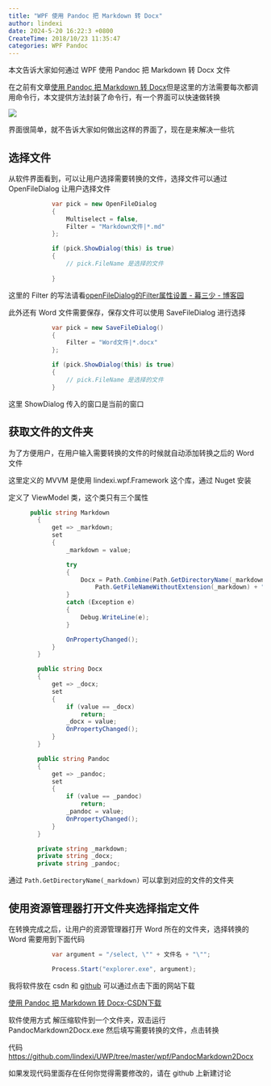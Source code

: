 ```yaml
---
title: "WPF 使用 Pandoc 把 Markdown 转 Docx"
author: lindexi
date: 2024-5-20 16:22:3 +0800
CreateTime: 2018/10/23 11:35:47
categories: WPF Pandoc
---
```


本文告诉大家如何通过 WPF 使用 Pandoc 把 Markdown 转 Docx 文件

<!--more-->


<!-- CreateTime:2018/10/23 11:35:47 -->

<!-- csdn -->

<!-- 标签：WPF,Pandoc -->

在之前有文章[使用 Pandoc 把 Markdown 转 Docx](https://lindexi.gitee.io/post/%E4%BD%BF%E7%94%A8-Pandoc-%E6%8A%8A-Markdown-%E8%BD%AC-Docx.html )但是这里的方法需要每次都调用命令行，本文提供方法封装了命令行，有一个界面可以快速做转换

<!-- ![](image/WPF 使用 Pandoc 把 Markdown 转 Docx/WPF 使用 Pandoc 把 Markdown 转 Docx0.png) -->

![](http://image.acmx.xyz/lindexi%2F2018102311206349)

界面很简单，就不告诉大家如何做出这样的界面了，现在是来解决一些坑

## 选择文件

从软件界面看到，可以让用户选择需要转换的文件，选择文件可以通过 OpenFileDialog 让用户选择文件

```csharp
            var pick = new OpenFileDialog
            {
                Multiselect = false,
                Filter = "Markdown文件|*.md"
            };

            if (pick.ShowDialog(this) is true)
            {
                // pick.FileName 是选择的文件
               
            }
```

这里的 Filter 的写法请看[openFileDialog的Filter属性设置 - 幕三少 - 博客园](https://www.cnblogs.com/smiler/p/4644610.html )

此外还有 Word 文件需要保存，保存文件可以使用 SaveFileDialog 进行选择

```csharp
            var pick = new SaveFileDialog()
            {
                Filter = "Word文件|*.docx"
            };

            if (pick.ShowDialog(this) is true)
            {
                // pick.FileName 是选择的文件
            }
```

这里 ShowDialog 传入的窗口是当前的窗口

## 获取文件的文件夹

为了方便用户，在用户输入需要转换的文件的时候就自动添加转换之后的 Word 文件

这里定义的 MVVM 是使用 lindexi.wpf.Framework 这个库，通过 Nuget 安装

定义了 ViewModel 类，这个类只有三个属性

```csharp
      public string Markdown
        {
            get => _markdown;
            set
            {
                _markdown = value;

                try
                {
                    Docx = Path.Combine(Path.GetDirectoryName(_markdown),
                        Path.GetFileNameWithoutExtension(_markdown) + ".docx");
                }
                catch (Exception e)
                {
                    Debug.WriteLine(e);
                }

                OnPropertyChanged();
            }
        }

        public string Docx
        {
            get => _docx;
            set
            {
                if (value == _docx)
                    return;
                _docx = value;
                OnPropertyChanged();
            }
        }

        public string Pandoc
        {
            get => _pandoc;
            set
            {
                if (value == _pandoc)
                    return;
                _pandoc = value;
                OnPropertyChanged();
            }
        }

        private string _markdown;
        private string _docx;
        private string _pandoc;
```

通过 `Path.GetDirectoryName(_markdown)` 可以拿到对应的文件的文件夹

## 使用资源管理器打开文件夹选择指定文件

在转换完成之后，让用户的资源管理器打开 Word 所在的文件夹，选择转换的 Word 需要用到下面代码

```csharp
            var argument = "/select, \"" + 文件名 + "\"";

            Process.Start("explorer.exe", argument);
```

我将软件放在 csdn 和 [github](https://github.com/lindexi/UWP/releases/tag/PandocMarkdown2Docx_1.0) 可以通过点击下面的网站下载

[使用 Pandoc 把 Markdown 转 Docx-CSDN下载](https://download.csdn.net/download/lindexi_gd/10738368 )

软件使用方式 解压缩软件到一个文件夹，双击运行 PandocMarkdown2Docx.exe 然后填写需要转换的文件，点击转换

代码 https://github.com/lindexi/UWP/tree/master/wpf/PandocMarkdown2Docx

如果发现代码里面存在任何你觉得需要修改的，请在 github 上新建讨论


